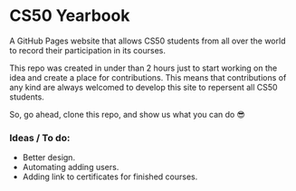# CS50 Yearbook

A GitHub Pages website that allows CS50 students from all over the world to record their participation in its courses.

This repo was created in under than 2 hours just to start working on the idea and create a place for contributions. This means that contributions of any kind are always welcomed to develop this site to repersent all CS50 students.

So, go ahead, clone this repo, and show us what you can do 😎


### Ideas / To do:
* Better design.
* Automating adding users.
* Adding link to certificates for finished courses.
